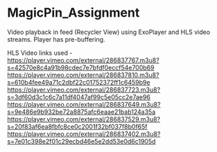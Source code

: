 # MagicPin_Assignment

Video playback in feed (Recycler View) using ExoPlayer and HLS video streams.  Player has pre-buffering.

HLS Video links used -
https://player.vimeo.com/external/286837767.m3u8?s=42570e8c4a91b98cdec7e7bfdf0eccf54e700b69
https://player.vimeo.com/external/286837810.m3u8?s=610b4fee49a71c2dbf22c01752372ff1c6459b9e
https://player.vimeo.com/external/286837723.m3u8?s=3df60d3c1c6c7a11df4047af99c5e05cc2e7ae96
https://player.vimeo.com/external/286837649.m3u8?s=9e486e9b932be72a8875afc6eaae21bab124a35a
https://player.vimeo.com/external/286837529.m3u8?s=20f83af6ea8fbfc8ce0c2001f32bf037f8b0f65f
https://player.vimeo.com/external/286837402.m3u8?s=7e01c398e2f01c29ecbd46e5e2dd53e0d6c1905d
